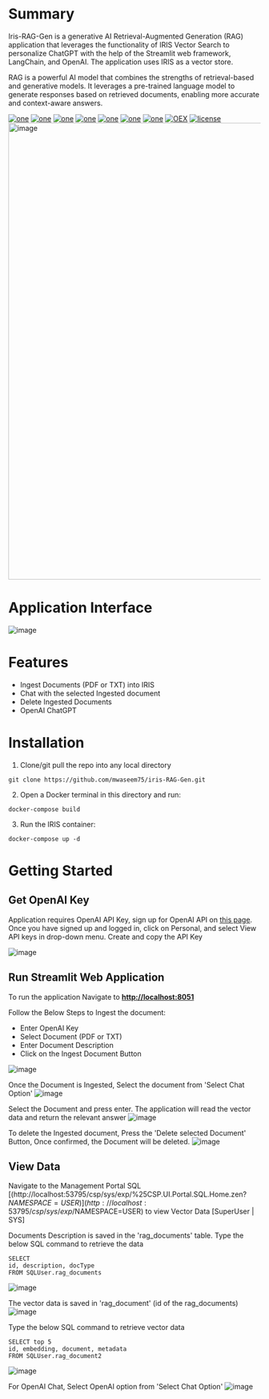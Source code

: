 # Summary
Iris-RAG-Gen is a generative AI Retrieval-Augmented Generation (RAG) application that leverages the functionality of IRIS Vector Search to personalize ChatGPT with the help of the Streamlit web framework, LangChain, and OpenAI. The application uses IRIS as a vector store. 

RAG is a powerful AI model that combines the strengths of retrieval-based and generative models. It leverages a pre-trained language model to generate responses based on retrieved documents, enabling more accurate and context-aware answers.

[![one](https://img.shields.io/badge/Platform-InterSystems%20IRIS-blue)](https://www.intersystems.com/data-platform/) [![one](https://img.shields.io/badge/LLM-GPT%203-Purple)](https://openai.com/index/gpt-3-apps/) [![one](https://img.shields.io/badge/Framework-Langchain-teal)](https://www.langchain.com/) [![one](https://img.shields.io/badge/WebFrameWork-Streamlit-Orange)](https://streamlit.io/) [![one](https://img.shields.io/badge/VectorStore-IRIS-blue)](https://www.intersystems.com/data-platform/) [![one](https://img.shields.io/badge/ORM-SQLAlchemy-teal)](https://www.sqlalchemy.org/)  [![one](https://img.shields.io/badge/OpenAI-ChatGPT-yellow)](https://openai.com/) [![OEX](https://img.shields.io/badge/Available%20on-Intersystems%20Open%20Exchange-00b2a9.svg)](https://github.com/mwaseem75/iris-RAG-Gen/blob/main/LICENSE) [![license](https://img.shields.io/badge/License-MIT-blue.svg)](https://github.com/mwaseem75/iris-RAG-Gen/blob/main/LICENSE)
<img width="910" alt="image" src="https://github.com/user-attachments/assets/9882a6c3-f66a-4330-8f4f-1d3ebc77f349">

# Application Interface
![image](https://github.com/user-attachments/assets/486b1a90-5b5c-4d6a-8da4-b184dcf87e1e)

# Features
* Ingest Documents (PDF or TXT) into IRIS
* Chat with the selected Ingested document 
* Delete Ingested Documents
* OpenAI ChatGPT

# Installation
1. Clone/git pull the repo into any local directory

```
git clone https://github.com/mwaseem75/iris-RAG-Gen.git
```

2. Open a Docker terminal in this directory and run:

```
docker-compose build
```

3. Run the IRIS container:

```
docker-compose up -d 
```
# Getting Started 
## Get OpenAI Key
Application requires OpenAI API Key, sign up for OpenAI API on [this page](https://platform.openai.com/account/api-keys). Once you have signed up and logged in, click on Personal, and select View API keys in drop-down menu. Create and copy the API Key

![image](https://github.com/mwaseem75/irisChatGPT/assets/18219467/7e7c7880-b9ac-4a60-9ec9-289dd2375a73)

## Run Streamlit Web Application
To run the application Navigate to [**http://localhost:8051**](http://localhost:8051) 

Follow the Below Steps to Ingest the document:
* Enter OpenAI Key
* Select Document (PDF or TXT)
* Enter Document Description
* Click on the Ingest Document Button

![image](https://github.com/user-attachments/assets/4a1ca5b2-8eb3-432d-ace9-4e7374ee768d)

Once the Document is Ingested, Select the document from 'Select Chat Option'
![image](https://github.com/user-attachments/assets/d616c313-97cd-4313-aade-5f9ac80572b3)

Select the Document and press enter. The application will read the vector data and return the relevant answer
![image](https://github.com/user-attachments/assets/522b9381-bbed-4ffb-b729-61e967384c04)
  
To delete the Ingested document, Press the 'Delete selected Document' Button, Once confirmed, the Document will be deleted.
![image](https://github.com/user-attachments/assets/d56585f9-3d5f-4b85-a473-10a28046bc8f)


## View Data
Navigate to the Management Portal SQL [(http://localhost:53795/csp/sys/exp/%25CSP.UI.Portal.SQL.Home.zen?$NAMESPACE=USER)](http://localhost:53795/csp/sys/exp/%25CSP.UI.Portal.SQL.Home.zen?$NAMESPACE=USER) to view Vector Data [SuperUser | SYS]

Documents Description is saved in the 'rag_documents' table.
Type the below SQL command to retrieve the data
```
SELECT 
id, description, docType
FROM SQLUser.rag_documents
```
![image](https://github.com/user-attachments/assets/6c5c9b02-72aa-4348-9abe-694a3141e344)

The vector data is saved in 'rag_document<id>' (id of the rag_documents)
![image](https://github.com/user-attachments/assets/0ff66ce7-b48e-4b68-a24a-7233710a12e0)


Type the below SQL command to retrieve vector data
```
SELECT top 5
id, embedding, document, metadata
FROM SQLUser.rag_document2
```
![image](https://github.com/user-attachments/assets/950f9e04-6acf-4673-bff1-0d7d0965c8a8)


For OpenAI Chat, Select OpenAI option from 'Select Chat Option'
![image](https://github.com/user-attachments/assets/d598e6bc-8ebb-469a-82a5-e26c4d3bd35a)


